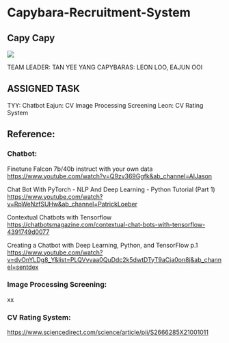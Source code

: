 # Capybara-Recruitment-System
## Capy Capy
<img src="https://i.redd.it/0hgbx636otjb1.jpg">


TEAM LEADER: TAN YEE YANG
CAPYBARAS: LEON LOO, EAJUN OOI

## ASSIGNED TASK
TYY: Chatbot
Eajun: CV Image Processing Screening
Leon: CV Rating System

## Reference:
### Chatbot:
Finetune Falcon 7b/40b instruct with your own data
https://www.youtube.com/watch?v=Q9zv369Ggfk&ab_channel=AIJason

Chat Bot With PyTorch - NLP And Deep Learning - Python Tutorial (Part 1)
https://www.youtube.com/watch?v=RpWeNzfSUHw&ab_channel=PatrickLoeber

Contextual Chatbots with Tensorflow
https://chatbotsmagazine.com/contextual-chat-bots-with-tensorflow-4391749d0077

Creating a Chatbot with Deep Learning, Python, and TensorFlow p.1
https://www.youtube.com/watch?v=dvOnYLDg8_Y&list=PLQVvvaa0QuDdc2k5dwtDTyT9aCja0on8j&ab_channel=sentdex

<!-- not yet watch and dont know if useful:
The EASIEST Way To Create A Custom Trained AI ChatBot (2023 Full Tutorial)
https://www.youtube.com/watch?v=yMlIrLaYmPo
CHATGPT For WEBSITES: Custom ChatBOT: LangChain Tutorial
https://www.youtube.com/watch?v=RBnuhhmD21U -->

### Image Processing Screening:
xx


### CV Rating System:
https://www.sciencedirect.com/science/article/pii/S2666285X21001011
